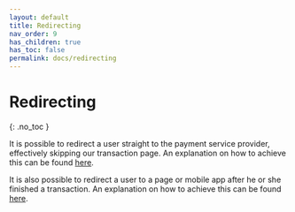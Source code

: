 ```yaml
---
layout: default
title: Redirecting
nav_order: 9
has_children: true
has_toc: false
permalink: docs/redirecting
---
```


# Redirecting
{: .no_toc }

It is possible to redirect a user straight to the payment service provider, effectively skipping our transaction page.
An explanation on how to achieve this can be found [here](redirecting/to-payment-provider).

It is also possible to redirect a user to a page or mobile app after he or she finished a transaction.
An explanation on how to achieve this can be found [here](redirecting/after-payment).